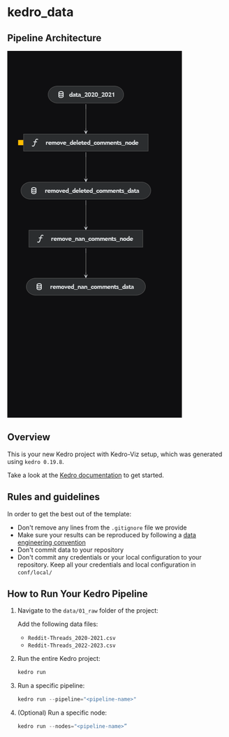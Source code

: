 # kedro_data

## Pipeline Architecture

![Kedro Pipeline](images/kedro-pipeline.png)

## Overview

This is your new Kedro project with Kedro-Viz setup, which was generated using `kedro 0.19.8`.

Take a look at the [Kedro documentation](https://docs.kedro.org) to get started.

## Rules and guidelines

In order to get the best out of the template:

- Don't remove any lines from the `.gitignore` file we provide
- Make sure your results can be reproduced by following a [data engineering convention](https://docs.kedro.org/en/stable/faq/faq.html#what-is-data-engineering-convention)
- Don't commit data to your repository
- Don't commit any credentials or your local configuration to your repository. Keep all your credentials and local configuration in `conf/local/`

## How to Run Your Kedro Pipeline

1. Navigate to the `data/01_raw` folder of the project:

   Add the following data files:

   - `Reddit-Threads_2020-2021.csv`
   - `Reddit-Threads_2022-2023.csv`

2. Run the entire Kedro project:

   ```python
   kedro run
   ```

3. Run a specific pipeline:

   ```python
   kedro run --pipeline="<pipeline-name>"
   ```

4. (Optional) Run a specific node:

   ```python
   kedro run --nodes="<pipeline-name>”
   ```
